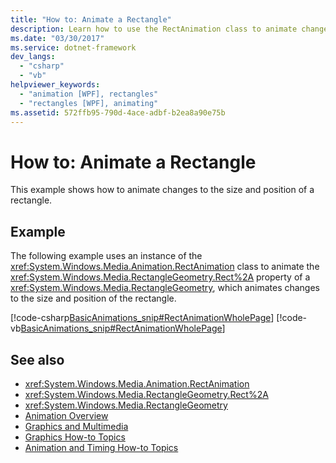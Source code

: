 ```yaml
---
title: "How to: Animate a Rectangle"
description: Learn how to use the RectAnimation class to animate changes to the size and position of a rectangle.
ms.date: "03/30/2017"
ms.service: dotnet-framework
dev_langs: 
  - "csharp"
  - "vb"
helpviewer_keywords: 
  - "animation [WPF], rectangles"
  - "rectangles [WPF], animating"
ms.assetid: 572ffb95-790d-4ace-adbf-b2ea8a90e75b
---
```

# How to: Animate a Rectangle

This example shows how to animate changes to the size and position of a rectangle.  
  
## Example  

 The following example uses an instance of the <xref:System.Windows.Media.Animation.RectAnimation> class to animate the <xref:System.Windows.Media.RectangleGeometry.Rect%2A> property of a <xref:System.Windows.Media.RectangleGeometry>, which animates changes to the size and position of the rectangle.  
  
 [!code-csharp[BasicAnimations_snip#RectAnimationWholePage](~/samples/snippets/csharp/VS_Snippets_Wpf/BasicAnimations_snip/CSharp/RectAnimationExample.cs#rectanimationwholepage)]
 [!code-vb[BasicAnimations_snip#RectAnimationWholePage](~/samples/snippets/visualbasic/VS_Snippets_Wpf/BasicAnimations_snip/VisualBasic/RectAnimationExample.vb#rectanimationwholepage)]  
  
## See also

- <xref:System.Windows.Media.Animation.RectAnimation>
- <xref:System.Windows.Media.RectangleGeometry.Rect%2A>
- <xref:System.Windows.Media.RectangleGeometry>
- [Animation Overview](animation-overview.md)
- [Graphics and Multimedia](index.md)
- [Graphics How-to Topics](graphics-how-to-topics.md)
- [Animation and Timing How-to Topics](animation-and-timing-how-to-topics.md)
